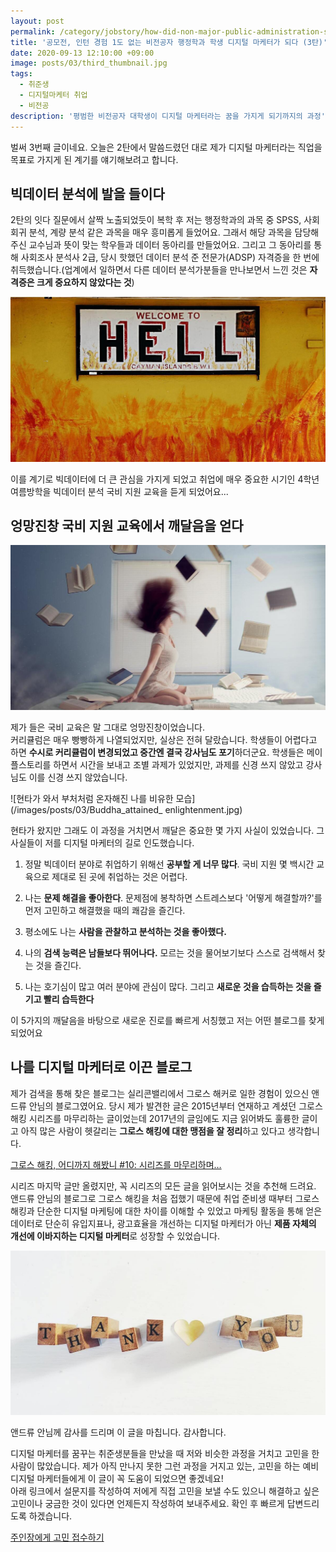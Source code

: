```yaml
---
layout: post
permalink: /category/jobstory/how-did-non-major-public-administration-students-become-digital-marketer-third-story/
title: '공모전, 인턴 경험 1도 없는 비전공자 행정학과 학생 디지털 마케터가 되다 (3탄)'
date: 2020-09-13 12:10:00 +09:00
image: posts/03/third_thumbnail.jpg
tags:
  - 취준생
  - 디지털마케터 취업
  - 비전공
description: '평범한 비전공자 대학생이 디지털 마케터라는 꿈을 가지게 되기까지의 과정'
---
```


벌써 3번째 글이네요. 오늘은 2탄에서 말씀드렸던 대로 제가 디지털 마케터라는 직업을 목표로 가지게 된 계기를 얘기해보려고 합니다.

## 빅데이터 분석에 발을 들이다

2탄의 잇다 질문에서 살짝 노출되었듯이 복학 후 저는 행정학과의 과목 중 SPSS, 사회회귀 분석, 계량 분석 같은 과목을 매우 흥미롭게 들었어요. 그래서 해당 과목을 담당해주신 교수님과 뜻이 맞는 학우들과 데이터 동아리를 만들었어요. 그리고 그 동아리를 통해 사회조사 분석사 2급, 당시 핫했던 데이터 분석 준 전문가(ADSP) 자격증을 한 번에 취득했습니다.(업계에서 일하면서 다른 데이터 분석가분들을 만나보면서 느낀 것은 **자격증은 크게 중요하지 않았다는 것**)<br>

![지옥에 오신 것을 환영합니다](/images/posts/03/wellcome_to_hell.jpg)

이를 계기로 빅데이터에 더 큰 관심을 가지게 되었고 취업에 매우 중요한 시기인 4학년 여름방학을 빅데이터 분석 국비 지원 교육을 듣게 되었어요...

## 엉망진창 국비 지원 교육에서 깨달음을 얻다

![엉망진창인 사람의 모습](/images/posts/03/mess_book.jpg)

제가 들은 국비 교육은 말 그대로 엉망진창이었습니다.<br>
커리큘럼은 매우 빵빵하게 나열되었지만, 실상은 전혀 달랐습니다. 학생들이 어렵다고 하면 **수시로 커리큘럼이 변경되었고 중간엔 결국 강사님도 포기**하더군요. 학생들은 메이플스토리를 하면서 시간을 보내고 조별 과제가 있었지만, 과제를 신경 쓰지 않았고 강사님도 이를 신경 쓰지 않았습니다. <br>

![현타가 와서 부처처럼 온자해진 나를 비유한 모습](/images/posts/03/Buddha_attained_ enlightenment.jpg)

현타가 왔지만 그래도 이 과정을 거치면서 깨달은 중요한 몇 가지 사실이 있었습니다. 그  사실들이 저를 디지털 마케터의 길로 인도했습니다.

1. 정말 빅데이터 분야로 취업하기 위해선 **공부할 게 너무 많다**. 국비 지원 몇 백시간 교육으로 제대로 된 곳에 취업하는 것은 어렵다.

2. 나는 **문제 해결을 좋아한다**. 문제점에 봉착하면 스트레스보다 '어떻게 해결할까?'를 먼저 고민하고 해결했을 때의 쾌감을 즐긴다.

3. 평소에도 나는 **사람을 관찰하고 분석하는 것을 좋아했다.**

4. 나의 **검색 능력은 남들보다 뛰어나다.** 모르는 것을 물어보기보다 스스로 검색해서 찾는 것을 즐긴다.

5. 나는 호기심이 많고 여러 분야에 관심이 많다. 그리고 **새로운 것을 습득하는 것을 즐기고 빨리 습득한다**

  이 5가지의 깨달음을 바탕으로 새로운 진로를 빠르게 서칭했고 저는 어떤 블로그를 찾게 되었어요

## 나를 디지털 마케터로 이끈 블로그

제가 검색을 통해 찾은 블로그는 실리콘밸리에서 그로스 해커로 일한 경험이 있으신 앤드류 안님의 블로그였어요. 당시 제가 발견한 글은 2015년부터 연재하고 계셨던 그로스 해킹 시리즈를 마무리하는 글이었는데 2017년의 글임에도 지금 읽어봐도 훌륭한 글이고 아직 많은 사람이 헷갈리는 **그로스 해킹에 대한 맹점을 잘 정리**하고 있다고 생각합니다.<br>

[그로스 해킹, 어디까지 해봤니 #10: 시리즈를 마무리하며…](https://www.andrewahn.co/marketing/growth-hacking-insights/)

시리즈 마지막 글만 올렸지만, 꼭 시리즈의 모든 글을 읽어보시는 것을 추천해 드려요.<br>
앤드류 안님의 블로그로 그로스 해킹을 처음 접했기 때문에 취업 준비생 때부터 그로스 해킹과 단순한 디지털 마케팅에 대한 차이를 이해할 수 있었고 마케팅 활동을 통해 얻은 데이터로 단순히 유입지표나, 광고효율을 개선하는 디지털 마케터가 아닌 **제품 자체의 개선에 이바지하는 디지털 마케터**로 성장할 수 있었습니다.<br>

![감사합니다](/images/posts/03/thank_you.jpg)

앤드류 안님께 감사를 드리며 이 글을 마칩니다. 감사합니다.

디지털 마케터를 꿈꾸는 취준생분들을 만났을 때 저와 비슷한 과정을 거치고 고민을 한 사람이 많았습니다. 제가 아직 만나지 못한 그런 과정을 거지고 있는, 고민을 하는 예비 디지털 마케터들에게 이 글이 꼭 도움이 되었으면 좋겠네요!<br>
아래 링크에서 설문지를 작성하여 저에게 직접 고민을 보낼 수도 있으니 해결하고 싶은 고민이나 궁금한 것이 있다면 언제든지 작성하여 보내주세요. 확인 후 빠르게 답변드리도록 하겠습니다.

[주인장에게 고민 접수하기](https://heejun.kim/contact)
